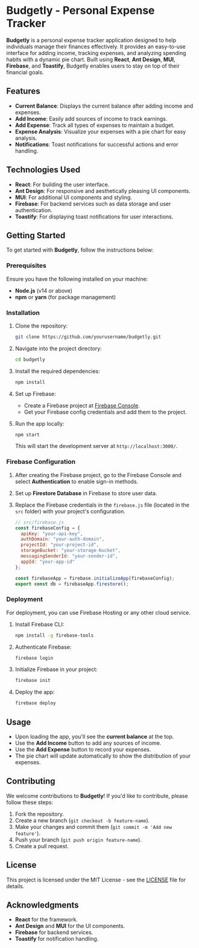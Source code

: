 # Budgetly - Personal Expense Tracker

**Budgetly** is a personal expense tracker application designed to help individuals manage their finances effectively. It provides an easy-to-use interface for adding income, tracking expenses, and analyzing spending habits with a dynamic pie chart. Built using **React**, **Ant Design**, **MUI**, **Firebase**, and **Toastify**, Budgetly enables users to stay on top of their financial goals.

## Features

- **Current Balance**: Displays the current balance after adding income and expenses.
- **Add Income**: Easily add sources of income to track earnings.
- **Add Expense**: Track all types of expenses to maintain a budget.
- **Expense Analysis**: Visualize your expenses with a pie chart for easy analysis.
- **Notifications**: Toast notifications for successful actions and error handling.

## Technologies Used

- **React**: For building the user interface.
- **Ant Design**: For responsive and aesthetically pleasing UI components.
- **MUI**: For additional UI components and styling.
- **Firebase**: For backend services such as data storage and user authentication.
- **Toastify**: For displaying toast notifications for user interactions.

## Getting Started

To get started with **Budgetly**, follow the instructions below:

### Prerequisites

Ensure you have the following installed on your machine:

- **Node.js** (v14 or above)
- **npm** or **yarn** (for package management)

### Installation

1. Clone the repository:

    ```bash
    git clone https://github.com/yourusername/budgetly.git
    ```

2. Navigate into the project directory:

    ```bash
    cd budgetly
    ```

3. Install the required dependencies:

    ```bash
    npm install
    ```

4. Set up Firebase:
   - Create a Firebase project at [Firebase Console](https://console.firebase.google.com/).
   - Get your Firebase config credentials and add them to the project.

5. Run the app locally:

    ```bash
    npm start
    ```

    This will start the development server at `http://localhost:3000/`.

### Firebase Configuration

1. After creating the Firebase project, go to the Firebase Console and select **Authentication** to enable sign-in methods.
2. Set up **Firestore Database** in Firebase to store user data.
3. Replace the Firebase credentials in the `firebase.js` file (located in the `src` folder) with your project's configuration.

    ```js
    // src/firebase.js
    const firebaseConfig = {
      apiKey: "your-api-key",
      authDomain: "your-auth-domain",
      projectId: "your-project-id",
      storageBucket: "your-storage-bucket",
      messagingSenderId: "your-sender-id",
      appId: "your-app-id"
    };

    const firebaseApp = firebase.initializeApp(firebaseConfig);
    export const db = firebaseApp.firestore();
    ```

### Deployment

For deployment, you can use Firebase Hosting or any other cloud service.

1. Install Firebase CLI:

    ```bash
    npm install -g firebase-tools
    ```

2. Authenticate Firebase:

    ```bash
    firebase login
    ```

3. Initialize Firebase in your project:

    ```bash
    firebase init
    ```

4. Deploy the app:

    ```bash
    firebase deploy
    ```

## Usage

- Upon loading the app, you'll see the **current balance** at the top.
- Use the **Add Income** button to add any sources of income.
- Use the **Add Expense** button to record your expenses.
- The pie chart will update automatically to show the distribution of your expenses.

## Contributing

We welcome contributions to **Budgetly**! If you'd like to contribute, please follow these steps:

1. Fork the repository.
2. Create a new branch (`git checkout -b feature-name`).
3. Make your changes and commit them (`git commit -m 'Add new feature'`).
4. Push your branch (`git push origin feature-name`).
5. Create a pull request.

## License

This project is licensed under the MIT License - see the [LICENSE](LICENSE) file for details.

## Acknowledgments

- **React** for the framework.
- **Ant Design** and **MUI** for the UI components.
- **Firebase** for backend services.
- **Toastify** for notification handling.

